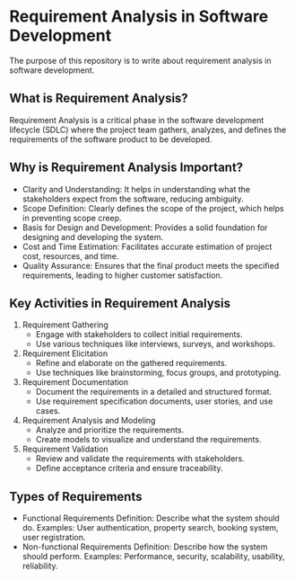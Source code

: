 <h1>Requirement Analysis in Software Development</h1>
The purpose of this repository is to write about requirement analysis in software development.

<h2>What is Requirement Analysis?</h2>
Requirement Analysis is a critical phase in the software development lifecycle (SDLC) where the project team gathers, analyzes, and defines the requirements of the software product to be developed.

<h2>Why is Requirement Analysis Important?</h2>
<ul>
  <li>Clarity and Understanding: It helps in understanding what the stakeholders expect from the software, reducing ambiguity.</li>
  <li>Scope Definition: Clearly defines the scope of the project, which helps in preventing scope creep.</li>
  <li>Basis for Design and Development: Provides a solid foundation for designing and developing the system.</li>
  <li>Cost and Time Estimation: Facilitates accurate estimation of project cost, resources, and time.</li>
  <li>Quality Assurance: Ensures that the final product meets the specified requirements, leading to higher customer satisfaction.</li>
</ul>


<h2>Key Activities in Requirement Analysis</h2>
<ol>
  
  <li>Requirement Gathering
    <ul>
      <li>Engage with stakeholders to collect initial requirements.</li>
      <li>Use various techniques like interviews, surveys, and workshops.</li>
    </ul>
  </li>
  
  <li>Requirement Elicitation
    <ul>
      <li>Refine and elaborate on the gathered requirements.</li>
      <li>Use techniques like brainstorming, focus groups, and prototyping.</li>
    </ul>
  </li>
  
  <li>Requirement Documentation
    <ul>
      <li>Document the requirements in a detailed and structured format.</li>
      <li>Use requirement specification documents, user stories, and use cases.</li>
    </ul>
  </li>
  
  <li>Requirement Analysis and Modeling
    <ul>
      <li>Analyze and prioritize the requirements.</li>
      <li>Create models to visualize and understand the requirements.</li>
    </ul>
  </li>
  
  <li>Requirement Validation
    <ul>
      <li>Review and validate the requirements with stakeholders.</li>
      <li>Define acceptance criteria and ensure traceability.</li>
    </ul>
  </li>
</ol>


<h2>Types of Requirements</h2>
<ul>
  <li>Functional Requirements
Definition: Describe what the system should do.
Examples: User authentication, property search, booking system, user registration.</li>
  <li>Non-functional Requirements
Definition: Describe how the system should perform.
Examples: Performance, security, scalability, usability, reliability.</li>
</ul>
